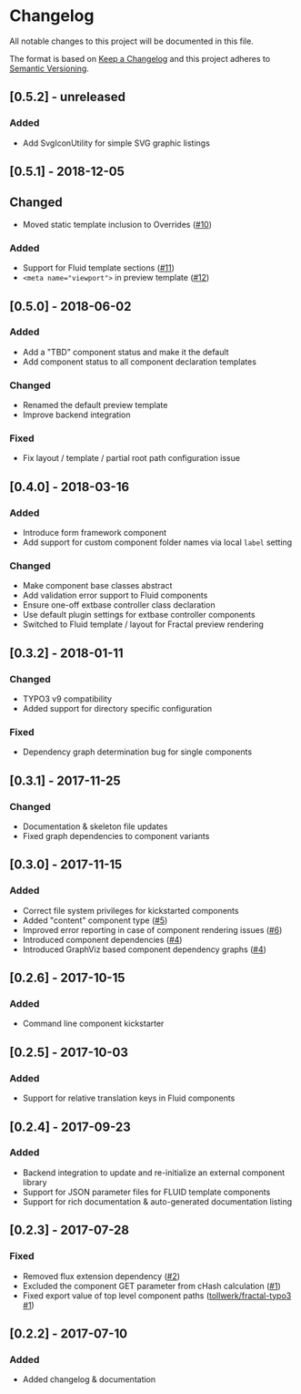 # Changelog
All notable changes to this project will be documented in this file.

The format is based on [Keep a Changelog](http://keepachangelog.com/en/1.0.0/)
and this project adheres to [Semantic Versioning](http://semver.org/spec/v2.0.0.html).

## [0.5.2] - unreleased

### Added

- Add SvgIconUtility for simple SVG graphic listings

## [0.5.1] - 2018-12-05

## Changed

- Moved static template inclusion to Overrides ([#10](https://github.com/tollwerk/TYPO3-ext-tw_componentlibrary/issues/10))

### Added

- Support for Fluid template sections ([#11](https://github.com/tollwerk/TYPO3-ext-tw_componentlibrary/issues/11))
- `<meta name="viewport">` in preview template ([#12](https://github.com/tollwerk/TYPO3-ext-tw_componentlibrary/issues/12))

## [0.5.0] - 2018-06-02

### Added

- Add a "TBD" component status and make it the default
- Add component status to all component declaration templates

### Changed

- Renamed the default preview template
- Improve backend integration

### Fixed

- Fix layout / template / partial root path configuration issue

## [0.4.0] - 2018-03-16

### Added

- Introduce form framework component
- Add support for custom component folder names via local `label` setting 

### Changed

- Make component base classes abstract
- Add validation error support to Fluid components 
- Ensure one-off extbase controller class declaration
- Use default plugin settings for extbase controller components
- Switched to Fluid template / layout for Fractal preview rendering 

## [0.3.2] - 2018-01-11

### Changed

- TYPO3 v9 compatibility
- Added support for directory specific configuration 

### Fixed

- Dependency graph determination bug for single components

## [0.3.1] - 2017-11-25

### Changed

- Documentation & skeleton file updates
- Fixed graph dependencies to component variants

## [0.3.0] - 2017-11-15

### Added

- Correct file system privileges for kickstarted components
- Added "content" component type ([#5](https://github.com/tollwerk/TYPO3-ext-tw_componentlibrary/issues/5))
- Improved error reporting in case of component rendering issues ([#6](https://github.com/tollwerk/TYPO3-ext-tw_componentlibrary/issues/6))
- Introduced component dependencies ([#4](https://github.com/tollwerk/TYPO3-ext-tw_componentlibrary/issues/4))
- Introduced GraphViz based component dependency graphs ([#4](https://github.com/tollwerk/TYPO3-ext-tw_componentlibrary/issues/4))

## [0.2.6] - 2017-10-15

### Added

- Command line component kickstarter

## [0.2.5] - 2017-10-03

### Added

- Support for relative translation keys in Fluid components

## [0.2.4] - 2017-09-23

### Added

- Backend integration to update and re-initialize an external component library
- Support for JSON parameter files for FLUID template components
- Support for rich documentation & auto-generated documentation listing

## [0.2.3] - 2017-07-28

### Fixed

- Removed flux extension dependency ([#2](https://github.com/tollwerk/TYPO3-ext-tw_componentlibrary/issues/2))
- Excluded the component GET parameter from cHash calculation ([#1](https://github.com/tollwerk/TYPO3-ext-tw_componentlibrary/issues/1))
- Fixed export value of top level component paths ([tollwerk/fractal-typo3 #1](https://github.com/tollwerk/fractal-typo3/issues/1))

## [0.2.2] - 2017-07-10

### Added

- Added changelog & documentation
